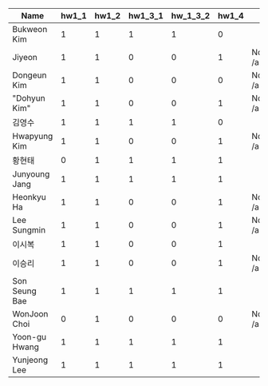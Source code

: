 | Name | hw1_1 | hw1_2 | hw1_3_1 | hw_1_3_2 | hw1_4 | note |
| ---- | ----- | ----- | ------- | -------- | ----- | ---- |
| Bukweon Kim  | 1| 1 | 1 | 1 | 0 | 
| Jiyeon       | 1| 1 | 0 | 0 | 1 | No directory : /assignments/homwork1/ |
| Dongeun Kim  | 1| 1 | 0 | 0 | 0 | No directory : /assignments/homwork1/ |
| "Dohyun Kim" | 1| 1 | 0 | 0 | 1 | No directory : /assignments/homwork1/ |
| 김영수          | 1| 1 | 1 | 1 | 0 | 
| Hwapyung Kim | 1 | 1 | 0 | 0 | 1 | No directory : /assignments/homwork1/ |
| 황현태          | 0| 1 | 1 | 1 | 1 | 
| Junyoung Jang| 1 | 1 | 1 | 1 | 1 | 
| Heonkyu Ha   | 1 | 1 | 0 | 0 | 1 | No directory : /assignments/homwork1/ |
| Lee Sungmin  | 1 | 1 | 0 | 0 | 1 | No directory : /assignments/homwork1/ |
| 이시복          | 1| 1 | 0 | 0 | 1 | 
| 이승리          | 1| 1 | 0 | 0 | 1 | No directory : /assignments/homwork1/ |
| Son Seung Bae| 1 | 1 | 1 | 1 | 1 | 
| WonJoon Choi | 0 | 1 | 0 | 0 | 0 | No directory : /assignments/homwork1/ |
| Yoon-gu Hwang| 1 | 1 | 1 | 1 | 1 | 
| Yunjeong Lee | 1 | 1 | 1 | 1 | 1 | 
